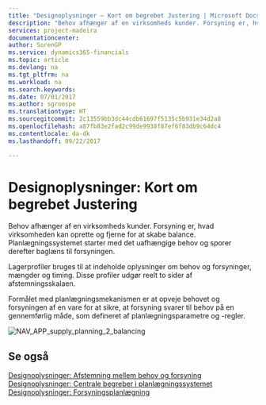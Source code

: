 ```yaml
---
title: "Designoplysninger – Kort om begrebet Justering | Microsoft Docs"
description: "Behov afhænger af en virksomheds kunder. Forsyning er, hvad virksomheden kan oprette og fjerne for at skabe balance. Planlægningssystemet starter med det uafhængige behov og sporer derefter baglæns til forsyningen."
services: project-madeira
documentationcenter: 
author: SorenGP
ms.service: dynamics365-financials
ms.topic: article
ms.devlang: na
ms.tgt_pltfrm: na
ms.workload: na
ms.search.keywords: 
ms.date: 07/01/2017
ms.author: sgroespe
ms.translationtype: HT
ms.sourcegitcommit: 2c13559bb3dc44cdb61697f5135c5b931e34d2a8
ms.openlocfilehash: a87fb83e2fad2c99de9938f87ef6f83db9c64dc4
ms.contentlocale: da-dk
ms.lasthandoff: 09/22/2017

---
```

# <a name="design-details-the-concept-of-balancing-in-brief"></a>Designoplysninger: Kort om begrebet Justering
Behov afhænger af en virksomheds kunder. Forsyning er, hvad virksomheden kan oprette og fjerne for at skabe balance. Planlægningssystemet starter med det uafhængige behov og sporer derefter baglæns til forsyningen.  
  
 Lagerprofiler bruges til at indeholde oplysninger om behov og forsyninger, mængder og timing. Disse profiler udgør reelt to sider af afstemningsskalaen.  
  
 Formålet med planlægningsmekanismen er at opveje behovet og forsyningen af en vare for at sikre, at forsyning svarer til behov på en gennemførlig måde, som defineret af planlægningsparametre og -regler.  
  
 ![](media/nav_app_supply_planning_2_balancing.png "NAV_APP_supply_planning_2_balancing")  
  
## <a name="see-also"></a>Se også  
 [Designoplysninger: Afstemning mellem behov og forsyning](design-details-balancing-demand-and-supply.md)   
 [Designoplysninger: Centrale begreber i planlægningssystemet](design-details-central-concepts-of-the-planning-system.md)   
 [Designoplysninger: Forsyningsplanlægning](design-details-supply-planning.md)
